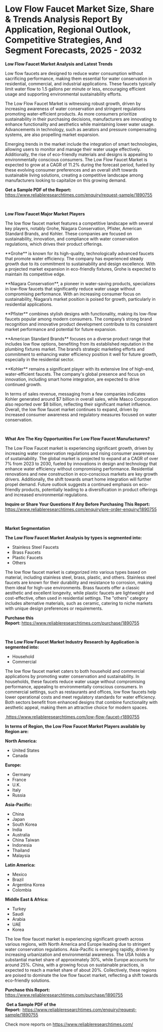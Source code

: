 <p><h1>Low Flow Faucet Market Size, Share & Trends Analysis Report By Application, Regional Outlook, Competitive Strategies, And Segment Forecasts, 2025 - 2032</h1></p><p><strong>Low Flow Faucet Market Analysis and Latest Trends</strong></p>
<p><p>Low flow faucets are designed to reduce water consumption without sacrificing performance, making them essential for water conservation in residential, commercial, and industrial applications. These faucets typically limit water flow to 1.5 gallons per minute or less, encouraging efficient usage and supporting environmental sustainability efforts.</p><p>The Low Flow Faucet Market is witnessing robust growth, driven by increasing awareness of water conservation and stringent regulations promoting water-efficient products. As more consumers prioritize sustainability in their purchasing decisions, manufacturers are innovating to enhance functionality and aesthetics while maintaining lower water usage. Advancements in technology, such as aerators and pressure compensating systems, are also propelling market expansion.</p><p>Emerging trends in the market include the integration of smart technologies, allowing users to monitor and manage their water usage effectively. Additionally, the rise of eco-friendly materials and designs is appealing to environmentally conscious consumers. The Low Flow Faucet Market is expected to grow at a CAGR of 11.2% during the forecast period, fueled by these evolving consumer preferences and an overall shift towards sustainable living solutions, creating a competitive landscape among manufacturers looking to capitalize on this growing demand.</p></p>
<p><strong>Get a Sample PDF of the Report:&nbsp;</strong> <a href="https://www.reliableresearchtimes.com/enquiry/request-sample/1890755?utm_campaign=2304&utm_medium=2&utm_source=Github&utm_content=ia&utm_term=09022025&utm_id=low-flow-faucet">https://www.reliableresearchtimes.com/enquiry/request-sample/1890755</a></p>
<p>&nbsp;</p>
<p><strong>Low Flow Faucet Major Market Players</strong></p>
<p><p>The low flow faucet market features a competitive landscape with several key players, notably Grohe, Niagara Conservation, Pfister, American Standard Brands, and Kohler. These companies are focused on sustainability, innovation, and compliance with water conservation regulations, which drives their product offerings.</p><p>**Grohe** is known for its high-quality, technologically advanced faucets that promote water efficiency. The company has experienced steady growth due to its commitment to sustainability and design excellence. With a projected market expansion in eco-friendly fixtures, Grohe is expected to maintain its competitive edge.</p><p>**Niagara Conservation**, a pioneer in water-saving products, specializes in low-flow faucets that significantly reduce water usage without compromising performance. With an increasing consumer focus on sustainability, Niagara’s market position is poised for growth, particularly in residential applications.</p><p>**Pfister** combines stylish designs with functionality, making its low-flow faucets popular among modern consumers. The company’s strong brand recognition and innovative product development contribute to its consistent market performance and potential for future expansion.</p><p>**American Standard Brands** focuses on a diverse product range that includes low flow options, benefiting from its established reputation in the plumbing fixtures market. The brand’s strategic marketing efforts and commitment to enhancing water efficiency position it well for future growth, especially in the residential sector.</p><p>**Kohler** remains a significant player with its extensive line of high-end, water-efficient faucets. The company's global presence and focus on innovation, including smart home integration, are expected to drive continued growth.</p><p>In terms of sales revenue, messaging from a few companies indicates Kohler generated around $7 billion in overall sales, while Masco Corporation also reported over $8 billion, reflecting their significant market influence. Overall, the low flow faucet market continues to expand, driven by increased consumer awareness and regulatory measures focused on water conservation.</p></p>
<p>&nbsp;</p>
<p><strong>What Are The Key Opportunities For Low Flow Faucet Manufacturers?</strong></p>
<p><p>The Low Flow Faucet market is experiencing significant growth, driven by increasing water conservation regulations and rising consumer awareness of sustainability. The global market is projected to expand at a CAGR of over 7% from 2023 to 2030, fueled by innovations in design and technology that enhance water efficiency without compromising performance. Residential renovations and new construction in eco-conscious markets are key growth drivers. Additionally, the shift towards smart home integration will further propel demand. Future outlook suggests a continued emphasis on eco-friendly products, potentially leading to a diversification in product offerings and increased environmental regulations.</p></p>
<p><strong>Inquire or Share Your Questions If Any Before Purchasing This Report:</strong> <a href="https://www.reliableresearchtimes.com/enquiry/pre-order-enquiry/1890755?utm_campaign=2304&utm_medium=2&utm_source=Github&utm_content=ia&utm_term=09022025&utm_id=low-flow-faucet">https://www.reliableresearchtimes.com/enquiry/pre-order-enquiry/1890755</a></p>
<p>&nbsp;</p>
<p><strong>Market Segmentation</strong></p>
<p><strong>The Low Flow Faucet Market Analysis by types is segmented into:</strong></p>
<p><ul><li>Stainless Steel Faucets</li><li>Brass Faucets</li><li>Plastic Faucets</li><li>Others</li></ul></p>
<p><p>The low flow faucet market is categorized into various types based on material, including stainless steel, brass, plastic, and others. Stainless steel faucets are known for their durability and resistance to corrosion, making them ideal for high-use environments. Brass faucets offer a classic aesthetic and excellent longevity, while plastic faucets are lightweight and cost-effective, often used in residential settings. The "others" category includes alternative materials, such as ceramic, catering to niche markets with unique design preferences or requirements.</p></p>
<p><strong>Purchase this Report:&nbsp;</strong><a href="https://www.reliableresearchtimes.com/purchase/1890755?utm_campaign=2304&utm_medium=2&utm_source=Github&utm_content=ia&utm_term=09022025&utm_id=low-flow-faucet">https://www.reliableresearchtimes.com/purchase/1890755</a></p>
<p>&nbsp;</p>
<p><strong>The Low Flow Faucet Market Industry Research by Application is segmented into:</strong></p>
<p><ul><li>Household</li><li>Commercial</li></ul></p>
<p><p>The low flow faucet market caters to both household and commercial applications by promoting water conservation and sustainability. In households, these faucets reduce water usage without compromising performance, appealing to environmentally conscious consumers. In commercial settings, such as restaurants and offices, low flow faucets help lower operational costs and meet regulatory standards for water efficiency. Both sectors benefit from enhanced designs that combine functionality with aesthetic appeal, making them an attractive choice for modern spaces.</p></p>
<p><a href="https://www.reliableresearchtimes.com/low-flow-faucet-r1890755?utm_campaign=2304&utm_medium=2&utm_source=Github&utm_content=ia&utm_term=09022025&utm_id=low-flow-faucet">&nbsp;https://www.reliableresearchtimes.com/low-flow-faucet-r1890755</a></p>
<p><strong>In terms of Region, the Low Flow Faucet Market Players available by Region are:</strong></p>
<p>
    <p> <strong> North America: </strong>
        <ul>
            <li>United States</li>
            <li>Canada</li>
        </ul>
        </p> 
    <p> <strong> Europe: </strong>
        <ul>
            <li>Germany</li>
            <li>France</li>
            <li>U.K.</li>
            <li>Italy</li>
            <li>Russia</li>
        </ul>
        </p> 
    <p> <strong> Asia-Pacific: </strong>
        <ul>
            <li>China</li>
            <li>Japan</li>
            <li>South Korea</li>
            <li>India</li>
            <li>Australia</li>
            <li>China Taiwan</li>
            <li>Indonesia</li>
            <li>Thailand</li>
            <li>Malaysia</li>
        </ul>
        </p> 
    <p> <strong> Latin America: </strong>
        <ul>
            <li>Mexico</li>
            <li>Brazil</li>
            <li>Argentina Korea</li>
            <li>Colombia</li>
        </ul>
        </p> 
    <p> <strong> Middle East & Africa: </strong>
        <ul>
            <li>Turkey</li>
            <li>Saudi</li>
            <li>Arabia</li>
            <li>UAE</li>
            <li>Korea</li>
        </ul>
    </p>
    </p>
<p><p>The low flow faucet market is experiencing significant growth across various regions, with North America and Europe leading due to stringent water conservation regulations. Asia-Pacific is emerging rapidly, driven by increasing urbanization and environmental awareness. The USA holds a substantial market share of approximately 30%, while Europe accounts for around 25%. China, with a growing focus on sustainable practices, is expected to reach a market share of about 20%. Collectively, these regions are poised to dominate the low flow faucet market, reflecting a shift towards eco-friendly solutions.</p></p>
<p><strong>Purchase this Report: </strong><a href="https://www.reliableresearchtimes.com/purchase/1890755?utm_campaign=2304&utm_medium=2&utm_source=Github&utm_content=ia&utm_term=09022025&utm_id=low-flow-faucet">https://www.reliableresearchtimes.com/purchase/1890755</a></p>
<p>&nbsp;<strong>Get a Sample PDF of the Report:&nbsp;&nbsp;</strong><a href="https://www.reliableresearchtimes.com/enquiry/request-sample/1890755?utm_campaign=2304&utm_medium=2&utm_source=Github&utm_content=ia&utm_term=09022025&utm_id=low-flow-faucet">https://www.reliableresearchtimes.com/enquiry/request-sample/1890755</a></p>
<p><strong></strong></p>
<p>Check more reports on <a href="https://www.reliableresearchtimes.com/?utm_campaign=2304&utm_medium=2&utm_source=Github&utm_content=ia&utm_term=09022025&utm_id=low-flow-faucet">https://www.reliableresearchtimes.com/</a></p>